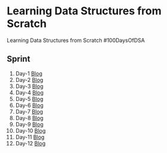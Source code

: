 # Learning Data Structures from Scratch
Learning Data Structures from Scratch #100DaysOfDSA

## Sprint
1. Day-1 [Blog](https://levelup.gitconnected.com/my-journey-to-learning-data-structures-from-scratch-stacks-1179494fd8f2)
2. Day-2 [Blog](https://prakhar-mishra.medium.com/my-journey-to-learning-data-structures-from-scratch-stacks-14ce657e587b)
3. Day-3 [Blog](https://prakhar-mishra.medium.com/my-journey-to-learning-data-structures-from-scratch-stacks-d402fe0ee72)
4. Day-4 [Blog](https://prakhar-mishra.medium.com/my-journey-to-learning-data-structures-from-scratch-queue-64ea9c76b948)
5. Day-5 [Blog](https://prakhar-mishra.medium.com/my-journey-to-learning-data-structures-from-scratch-queue-4fb0958ec4d6)
6. Day-6 [Blog](https://prakhar-mishra.medium.com/my-journey-to-learning-data-structures-from-scratch-queue-78db112feb66)
7. Day-7 [Blog](https://prakhar-mishra.medium.com/my-journey-to-learning-data-structures-from-scratch-deque-2b6f2667858e)
8. Day-8 [Blog](https://prakhar-mishra.medium.com/my-journey-to-learning-data-structures-from-scratch-deque-5fa1a03e89bd)
9. Day-9 [Blog](https://prakhar-mishra.medium.com/my-journey-to-learning-data-structures-from-scratch-deque-8c8572cd4a20)
10. Day-10 [Blog](https://prakhar-mishra.medium.com/my-journey-to-learning-data-structures-from-scratch-tree-36d15cc0f188)
11. Day-11 [Blog](https://prakhar-mishra.medium.com/my-journey-to-learning-data-structures-from-scratch-tree-680e922a305e)
12. Day-12 [Blog](https://prakhar-mishra.medium.com/my-journey-to-learning-data-structures-from-scratch-tree-926f4adb2a77)

